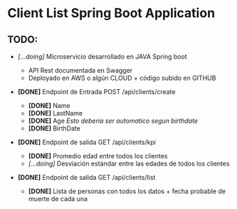 # Client List Spring Boot Application

## TODO: 

- *[...doing]* Microservicio desarrollado en JAVA Spring boot​ 
    - API Rest documentada en Swagger​
    - Deployado en AWS o algún CLOUD + código subido en GITHUB​
    
- **[DONE]** Endpoint de Entrada POST /api/clients/create 
    - **[DONE]** Name
    - **[DONE]** LastName
    - **[DONE]** Age   *Esto deberia ser automatico segun birthdate*
    - **[DONE]** BirthDate

- **[DONE]** Endpoint de salida GET /api/clients/kpi 
    - **[DONE]** Promedio edad entre todos los clientes​
    - *[...doing]* Desviación estándar entre las edades de todos los clientes​ 
    
- **[DONE]** Endpoint de salida GET /api/clients/list
    - **[DONE]** Lista de personas con todos los datos + fecha probable de muerte de cada una​ 
